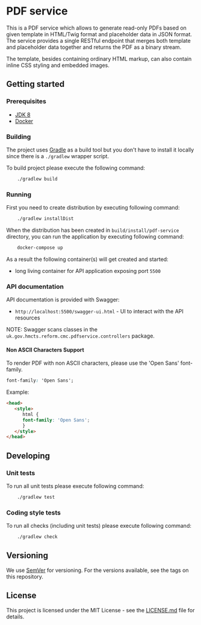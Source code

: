 # PDF service

This is a PDF service which allows to generate read-only PDFs based on given template in HTML/Twig format and 
placeholder data in JSON format. 
The service provides a single RESTful endpoint that merges both template and placeholder data together and 
returns the PDF as a binary stream.

The template, besides containing ordinary HTML markup, can also contain inline CSS styling and embedded images.

## Getting started

### Prerequisites

- [JDK 8](https://www.oracle.com/java)
- [Docker](https://www.docker.com)

### Building

The project uses [Gradle](https://gradle.org) as a build tool but you don't have to install it locally since there is a
`./gradlew` wrapper script.

To build project please execute the following command:

```bash
    ./gradlew build
```

### Running

First you need to create distribution by executing following command:

```bash
    ./gradlew installDist
```

When the distribution has been created in `build/install/pdf-service` directory, 
you can run the application by executing following command:

```bash
    docker-compose up
```

As a result the following container(s) will get created and started:
 - long living container for API application exposing port `5500`

### API documentation

API documentation is provided with Swagger:
 - `http://localhost:5500/swagger-ui.html` - UI to interact with the API resources

NOTE: Swagger scans classes in the `uk.gov.hmcts.reform.cmc.pdfservice.controllers` package.

#### Non ASCII Characters Support

To render PDF with non ASCII characters, please use the 'Open Sans' font-family.

```css
font-family: 'Open Sans';
```

Example:

```html
<head>
   <style>
      html {
      font-family: 'Open Sans';
      }
   </style>
</head>

```

## Developing

### Unit tests

To run all unit tests please execute following command:

```bash
    ./gradlew test
```

### Coding style tests

To run all checks (including unit tests) please execute following command:

```bash
    ./gradlew check
```

## Versioning

We use [SemVer](http://semver.org/) for versioning.
For the versions available, see the tags on this repository.

## License

This project is licensed under the MIT License - see the [LICENSE.md](LICENSE) file for details.
